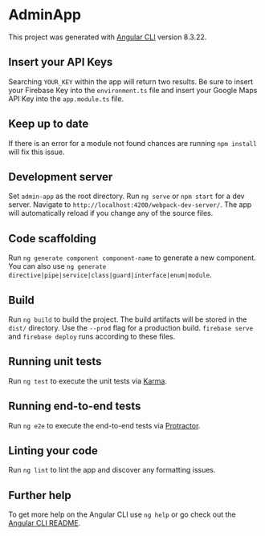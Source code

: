 # AdminApp

This project was generated with [Angular CLI](https://github.com/angular/angular-cli) version 8.3.22.

## Insert your API Keys

Searching `YOUR_KEY` within the app will return two results. Be sure to insert your Firebase Key into the `environment.ts` file and insert your Google Maps API Key into the `app.module.ts` file.

## Keep up to date

If there is an error for a module not found chances are running `npm install` will fix this issue.

## Development server

Set `admin-app` as the root directory. Run `ng serve` or `npm start` for a dev server. Navigate to `http://localhost:4200/webpack-dev-server/`. The app will automatically reload if you change any of the source files.

## Code scaffolding

Run `ng generate component component-name` to generate a new component. You can also use `ng generate directive|pipe|service|class|guard|interface|enum|module`.

## Build

Run `ng build` to build the project. The build artifacts will be stored in the `dist/` directory. Use the `--prod` flag for a production build. `firebase serve` and `firebase deploy` runs according to these files.

## Running unit tests

Run `ng test` to execute the unit tests via [Karma](https://karma-runner.github.io).

## Running end-to-end tests

Run `ng e2e` to execute the end-to-end tests via [Protractor](http://www.protractortest.org/).

## Linting your code

Run `ng lint` to lint the app and discover any formatting issues.

## Further help

To get more help on the Angular CLI use `ng help` or go check out the [Angular CLI README](https://github.com/angular/angular-cli/blob/master/README.md).
